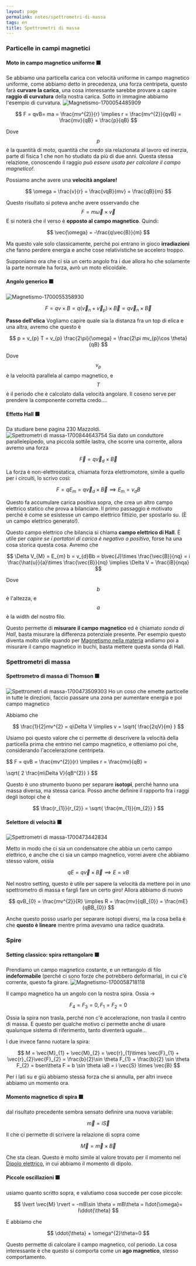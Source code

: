 ```yaml
---
layout: page
permalink: notes/spettrometri-di-massa
tags: en
title: Spettrometri di massa
---
```


### Particelle in campi magnetici
#### Moto in campo magnetico uniforme 🟩
Se abbiamo una particella carica con velocità uniforme in campo magnetico uniforme, come abbiamo detto in precedenza, una forza centripeta, questo farà **curvare la carica**, una cosa interessante sarebbe provare a capire **raggio di curvatura** della nostra carica. Sotto in immagine abbiamo l'esempio di curvatura.
<img src="/images/notes/Magnetismo-1700054485909.jpeg" alt="Magnetismo-1700054485909">


$$
F = qvB= ma = \frac{mv^{2}}{r}
\implies r = \frac{mv^{2}}{qvB} = \frac{mv}{qB} = \frac{p}{qB}
$$

Dove $$p$$ è la quantità di moto, quantità che credo sia relazionata al lavoro ed inerzia, parte di fisica 1 che non ho studiato da più di due anni.
Questa stessa relazione, conoscendo il raggio *può essere usata per calcolare il campo magnetico!*.

Possiamo anche avere una **velocità angolare!**

$$
\omega = \frac{v}{r} = \frac{vqB}{mv} = \frac{qB}{m}
$$

Questo risultato si poteva anche avere osservando che $$F = m \vec{\omega} \times \vec{v}$$
E si noterà che il verso è **opposto al campo magnetico**.
Quindi:

$$
\vec{\omega} = -\frac{q\vec{B}}{m}
$$

Ma questo vale solo classicamente, perché poi entrano in gioco **irradiazioni** che fanno perdere energia e anche cose relativistiche se accelero troppo.


Supponiamo ora che ci sia un certo angolo fra i due allora ho che solamente la parte normale ha forza, avrò un moto elicoidale.

#### Angolo generico 🟩
<img src="/images/notes/Magnetismo-1700055358930.jpeg" alt="Magnetismo-1700055358930">


$$
F = qv \times B = q(\vec{v}_{n} + \vec{v}_{p}) \times \vec{B} = q\vec{v}_{n}\times \vec{B}
$$

**Passo dell'elica**
Vogliamo capire quale sia la distanza fra un top di elica e una altra, avremo che questo è 

$$
p = v_{p} T 
= v_{p} \frac{2\pi}{\omega}
= \frac{2\pi mv_{p}\cos \theta}{qB}
$$

Dove $$v_{p}$$ è la velocità parallela al campo magnetico, e $$T$$ è il periodo che è calcolato dalla velocità angolare.
Il coseno serve per prendere la componente corretta credo....


#### Effetto Hall 🟩
Da studiare bene pagina 230 Mazzoldi.
<img src="/images/notes/Spettrometri di massa-1700844643754.jpeg" alt="Spettrometri di massa-1700844643754">
Sia dato un conduttore parallelepipedo, una piccola sottile lastra, che scorre una corrente, allora avremo una forza

$$
\vec{F} = q\vec{v}_{d} \times \vec{B}
$$

La forza è non-elettrostatica, chiamata forza elettromotore, simile a quello per i circuiti, lo scrivo così:

$$
F = qE_{m} = q\vec{v}_{d}\times \vec{B} \implies 
E_{m} = v_{d}B
$$

Questo fa accumulare carica positiva sopra, che crea un altro campo elettrico statico che prova a bilanciare. Il primo passaggio è motivato perché è come se esistesse un campo elettrico fittizio, per spostarlo su. (È un campo elettrico generato!).

Questo campo elettrico che bilancia si chiama **campo elettrico di Hall**.
È utile per *capire se i portatori di carica è negativo o positivo*, forse ha una cosa storica questa cosa.
Avremo che

$$
\Delta V_{M} = E_{m} b 
= v_{d}Bb
= b\vec{J}\times \frac{\vec{B}}{nq}
= i \frac{\hat{u}}{a}\times \frac{\vec{B}}{nq}
\implies \Delta V = \frac{iB}{nqa}
$$

Dove $$b$$ è l'altezza, e $$a$$ è la width del nostro filo.

Questo permette di **misurare il campo magnetico** ed è chiamato *sonda di Hall*, basta misurare la differenza potenziale presente.
Per esempio questo diventa molto utile quando per [Magnetismo nella materia](/notes/magnetismo-nella-materia) andiamo poi a misurare il campo magnetico in buchi, basta mettere questa sonda di Hall.

### Spettrometri di massa
#### Spettrometro di massa di Thomson 🟩
<img src="/images/notes/Spettrometri di massa-1700473509303.jpeg" alt="Spettrometri di massa-1700473509303">
Ho un coso che emette particelle in tutte le direzioni, faccio passare una zona per aumentare energia e poi campo magnetico

Abbiamo che 

$$
\frac{1}{2}mv^{2} = q\Delta V \implies
v = \sqrt{ \frac{2qV}{m} }
$$

Usiamo poi questo valore che ci permette di descrivere la velocità della particella prima che entrino nel campo magnetico, e otteniamo poi che, considerando l'accelerazione centripeta.

$$
F = qvB = \frac{mv^{2}}{r}
\implies r =  \frac{mv}{qB} =

\sqrt{ 2 \frac{m\Delta V}{qB^{2}} }
$$

Questo è uno strumento buono per separare **isotopi**, perché hanno una massa diversa, ma stessa carica.
Posso anche definire il rapporto fra i raggi degli isotopi che è

$$
\frac{r_{1}}{r_{2}} = \sqrt{ \frac{m_{1}}{m_{2}} }
$$

#### Selettore di velocità 🟩
<img src="/images/notes/Spettrometri di massa-1700473442834.jpeg" alt="Spettrometri di massa-1700473442834">

Metto in modo che ci sia un condensatore che abbia un certo campo elettrico, e anche che ci sia un campo magnetico, vorrei avere che abbiamo stesso valore, ossia

$$
qE = q\vec{v} \times \vec{B} \implies
E = vB
$$

Nel nostro setting, questo è utile per sapere la velocità da mettere poi in uno spettrometro di massa e fargli fare un certo giro!
Allora abbiamo di nuovo

$$
qvB_{0} = \frac{mv^{2}}{R} \implies
R = \frac{mv}{qB_{0}} = \frac{mE}{qBB_{0}}
$$

Anche questo posso usarlo per separare isotopi diversi, ma la cosa bella è che **questo è lineare** mentre prima avevamo una radice quadrata.

### Spire 

#### Setting classico: spira rettangolare 🟩
Prendiamo un campo magnetico costante, e un rettangolo di filo **indeformabile** (perché ci sono forze che potrebbero deformarla), in cui c'è corrente, questo fa girare.
<img src="/images/notes/Magnetismo-1700058718118.jpeg" alt="Magnetismo-1700058718118">

Il campo magnetico ha un angolo con la nostra spira.
Ossia ->

$$
F_{4} = F_{3} = 0, F_{1} = F_{2} = 0
$$

Ossia la spira non trasla, perché non c'è accelerazione, non trasla il centro di massa. E questo per qualche motivo ci permette anche di usare qualunque sistema di riferimento, tanto diventerà uguale...

I due invece fanno ruotare la spira:

$$
M = \vec{M}_{1} + \vec{M}_{2} = \vec{r}_{1}\times \vec{F}_{1} + \vec{r}_{2}\vec{F}_{2} 
= \frac{b}{2}\sin \theta F_{1} + \frac{b}{2} \sin \theta F_{2} = bsen\theta F = b \sin \theta iaB = i \vec{S} \times \vec{B}
$$


Per i lati su e giù abbiamo stessa forza che si annulla, per altri invece abbiamo un momento ora.

#### Momento magnetico di spira 🟩
dal risultato precedente sembra sensato definire una nuova variabile:

$$
\vec{m} = i\vec{S}
$$

Il che ci permette di scrivere la relazione di sopra come

$$
\vec{M} = \vec{m} \times \vec{B}
$$

Che sta clean.
Questo è molto simile al valore trovato per il momento nel [Dipolo elettrico](/notes/dipolo-elettrico), in cui abbiamo il momento di dipolo.

#### Piccole oscillazioni 🟥
usiamo quanto scritto sopra, e valutiamo cosa succede per cose piccole:

$$
\lvert   \vec{M} \rvert = -mB\sin \theta = mB\theta = I\dot{\omega}= I\ddot{\theta}
$$

E abbiamo che

$$
\ddot{\theta} +  \omega^{2}\theta=0
$$

Questo permette di calcolare il campo magnetico, col periodo.
La cosa interessante è che questo si comporta come un **ago magnetico**, stesso comportamento.